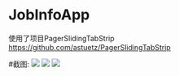 JobInfoApp
==========
使用了项目PagerSlidingTabStrip
https://github.com/astuetz/PagerSlidingTabStrip

#截图:
![](https://raw.githubusercontent.com/mzw1004/JobInfoApp/master/screenshoots/S41012-000622.jpg)
![](https://raw.githubusercontent.com/mzw1004/JobInfoApp/master/screenshoots/S41012-000632.jpg)
![](https://raw.githubusercontent.com/mzw1004/JobInfoApp/master/screenshoots/S41012-000638.jpg)

